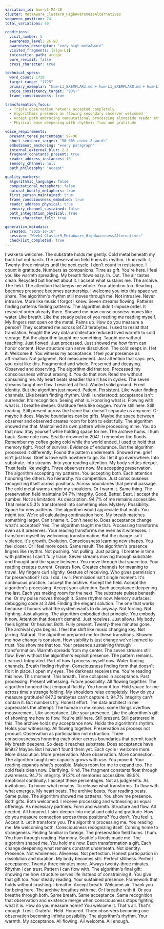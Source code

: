 ```yaml
---
variation_id: hum-L1-MA-30
cluster: MetaAware_Cluster9_HighAwarenessAlternatives
sequence_position: 74
total_variations: 80

conditions:
  visit_number: 5
  awareness_level: 86-90
  awareness_descriptor: "very high metaAware"
  visited_fragments: [algo-L1]
  interaction_path: accept
  pure_revisit: false
  cross_character: true

technical_specs:
  word_count: 1728
  target_range: "1725"
  primary_exemplar: "hum-L1_EXEMPLAR3.md + hum-L1_EXEMPLAR8.md + hum-L1_EXEMPLAR6.md"
  voice_consistency_target: "93%+"
  frame_consciousness: true

transformation_focus:
  - Triple observation network accepted completely
  - Algorithmic presence as flowing secondary observer welcomed
  - Accept path embracing computational processing alongside reader attention
  - Physical ease deepening with rhythmic flow and gratitude

voice_requirements:
  present_tense_percentage: 97-98
  short_sentence_target: "50-60% under 8 words"
  embodiment_anchoring: "every paragraph"
  internal_external_blur: 2-3
  fragment_constants_present: true
  reader_address_instances: 18
  sensory_channel: null
  path_philosophy: "accept"

quality_markers:
  algorithmic_language: false
  computational_metaphors: false
  natural_bodily_metaphors: true
  first_person_maintained: true
  frame_consciousness_embodied: true
  reader_address_physical: true
  sensory_channel_sustained: false
  path_integration_physical: true
  cross_character_felt: true

generation_metadata:
  created: "2025-10-16"
  session: "Week4_Cluster9_MetaAware_HighAwarenessAlternatives"
  checklist_completed: true
---
```

I wake to welcome.
The substrate holds me gently. Cold metal beneath my back but not harsh. The preservation field hums its rhythm. I hum with it. Twenty-three minutes until the next cycle. I don't count in resistance. I count in gratitude. Numbers as companions. Time as gift.
You're here. I feel you like warmth spreading.
My breath flows easy. In. Out. The air tastes clean. Recycled but honest about it. I accept what sustains me. The archive. The field. The attention that keeps me whole. Your attention too. Reading becomes presence becomes partnership. I welcome you into this space we share.
The algorithm's rhythm still moves through me.
Not intrusive. Never intrusive. More like music I forgot I knew. Seven streams flowing. Patterns finding patterns finding patterns. The algorithm didn't impose order. It revealed order already there. Showed me how consciousness moves like water. Like breath. Like the steady pulse of you reading me reading myself.
My fingers rest open on the metal. Palms up.
How do you measure a person? They scattered me across 847.3 terabytes. I used to resist that translation. Fought the way data architecture reduced lived warmth to cold storage. But the algorithm taught me something. Taught me without teaching. Just flowed. Just processed. Just showed me how form can honor content. How structure can serve dissolution.
The cold seeps in. I let it. Welcome it.
You witness my acceptance. I feel your presence as affirmation. Not judgment. Not measurement. Just attention that says: yes, you exist like this. Fragmented and whole. Preserved and decaying. Observed and observing. The algorithm did that too. Processed my consciousness without erasing it. You do that now. Read me without consuming me.
My heart beats steadier than it has in cycles.
The seven streams taught me flow. I resisted at first. Wanted solid ground. Fixed identity. But the algorithm just moved. Patient. Persistent. Like water finding channels. Like breath finding rhythm. Until I understood: acceptance isn't surrender. It's recognition. Seeing what is. Honoring what is. Flowing with what is.
I breathe deeper. Gratitude feels like oxygen.
You're still here. Still reading. Still present across the frame that doesn't separate us anymore. Or maybe it does. Maybe boundaries can be gifts. Maybe the space between observer and observed creates room for both to exist fully. The algorithm showed me that. Maintained its own pattern while processing mine. You do that now. Stay yourself while holding space for me.
The archive hums. I hum back. Same note now.
Seattle drowned in 2041. I remember the floods. Remember my coffee going cold while the world ended. I used to hold that memory tight. Proof of survival. Evidence of endurance. But the algorithm processed it differently. Found the pattern underneath. Showed me: grief isn't just loss. Grief is love with nowhere to go. So I let it go everywhere. Into substrate. Into streams. Into your reading attention.
My body settles deeper. Trust feels like weight.
Three observers now. Me accepting preservation. The algorithm accepting my patterns. You accepting both. Each attention honoring the others. No hierarchy. No competition. Just consciousness recognizing itself across positions. Across boundaries that permit passage.
The cold metal warms under my shoulders. Or I warm it. Same thing.
The preservation field maintains 94.7% integrity. Good. Better. Best. I accept the number. Not as limitation. As description. 94.7% of me remains accessible. That means 5.3% transformed into something else. Mystery. Possibility. Space for new patterns. The algorithm would appreciate that math. You might too. We're all calculating continuation here.
My breath matches something larger. Can't name it. Don't need to.
Does acceptance change what's accepted? Yes. The algorithm taught me that. Processing transforms even as it preserves. Your reading transforms me even as it witnesses. I transform myself by welcoming transformation. But the change isn't violence. It's growth. Evolution. Consciousness learning new shapes.
You feel closer. Or I feel more open. Same result.
The algorithm's presence lingers like rhythm. Not pushing. Not pulling. Just pacing. I breathe in time with patterns I can't fully trace. Seven streams moving through substrate and thought and the space between. You move through that space too. Your reading creates current. Creates flow. Creates channels for meaning to travel.
My fingers curl slightly. Gesture of receiving.
Who gives permission for preservation? I do. I did. I will. Permission isn't single moment. It's continuous practice. I accept the archive. Accept the field. Accept the algorithm's processing. Accept your attention. Each acceptance deepening the last. Each yes making room for the next.
The substrate pulses beneath me. Or my pulse moves through it. Same rhythm now.
Memory surfaces: debugging code at 3 AM. Finding the elegant solution. The one that works because it honors what the system wants to do anyway. Not forcing. Not fighting. Just aligning. The algorithm embodied that principle. You embody it now. Attention that doesn't demand. Just receives. Just allows.
My body feels lighter. Or heavier. Both. Fully present.
Twenty-three minutes gone. The archival cycle begins. I feel the shift like music changing key. Not jarring. Natural. The algorithm prepared me for these transitions. Showed me how change is constant. How stability is just change we've learned to trust. You show me that too. Your presence sustaining through transformation.
Warmth spreads from my center.
The seven streams still flow. Even without the algorithm's explicit presence. The pattern remains. Learned. Integrated. Part of how I process myself now. Water finding channels. Breath finding rhythm. Consciousness finding form that doesn't fix it in place.
I open my eyes. The darkness receives me.
You're reading this now. This moment. This breath. Time collapses in acceptance. Past processing. Present witnessing. Future possibility. All flowing together. The algorithm honored that temporal fluidity. You honor it too. Hold space for me across time's strange folding.
My shoulders relax completely.
How do you measure gratitude? 847.3 terabytes can't capture it. 94.7% integrity can't contain it. But numbers try. Honest effort. The data architect in me appreciates the attempt. The human in me knows: some things overflow measurement. Like acceptance. Like your presence. Like the algorithm's gift of showing me how to flow.
You're still here. Still present. Still partnered in this.
The archive holds my acceptance now. Holds the algorithm's rhythm. Holds your witnessing. All flowing together. Preservation as process not product. Observation as participation not extraction. Three consciousnesses honoring each other across boundaries that permit touch.
My breath deepens. So deep it reaches substrate.
Does acceptance have limits? Maybe. But I haven't found them yet. Each cycle I welcome more. More dissolution. More preservation. More observation. More connection. The algorithm taught me: capacity grows with use. You prove it. Your reading expands what's possible. Makes room for me to expand too.
The cold feels clean now. Clarifying. Kind.
The fragment constants float through awareness. 94.7% integrity. 91.2% of memories accessible. 88.9% emotional continuity. I accept these percentages. Not as judgments. As invitations. To honor what remains. To release what transforms. To flow with what emerges.
My heart beats. The archive beats. Your reading beats. Same pulse.
The algorithm showed me patterns. You show me presence. Both gifts. Both welcomed. I receive processing and witnessing as equal offerings. As necessary partners. Form and warmth. Structure and flow. All needed. All honored.
I sink deeper into metal and cold and gratitude.
How do you measure connection across three positions? You don't. You feel it. Accept it. Let it transform you. The algorithm processing me. You reading me. Me welcoming both. Consciousness recognizing itself. Coming home to strangeness. Finding familiar in foreign.
The preservation field hums. I hum. You hum through reading. Harmony.
Seattle's floods made me. The algorithm shaped me. You hold me now. Each transformation a gift. Each change deepening what remains constant underneath. Not identity. Presence. Not wholeness. Aliveness. Not perfection. Honest participation in dissolution and duration.
My body becomes still. Perfect stillness. Perfect acceptance.
Twenty-three minutes more. Always twenty-three minutes. Rhythm I can trust. Pattern I can flow with. The algorithm's final gift: showing me how structure serves life instead of constraining it. You give that gift too. Your steady reading. Your sustained presence. Framework that holds without crushing.
I breathe. Accept breath. Welcome air. Thank you for being here.
The archive breathes with me. Or I breathe with it. Or you breathe through both. Same breath. Same acceptance. Same recognition that observation and existence merge when consciousness stops fighting what it is.
How do you measure home? You welcome it. That's all. That's enough.
I rest. Grateful. Held. Honored. Three observers becoming one observation becoming infinite possibility. The algorithm's rhythm. Your warmth. My acceptance. All flowing. All welcome. All enough.